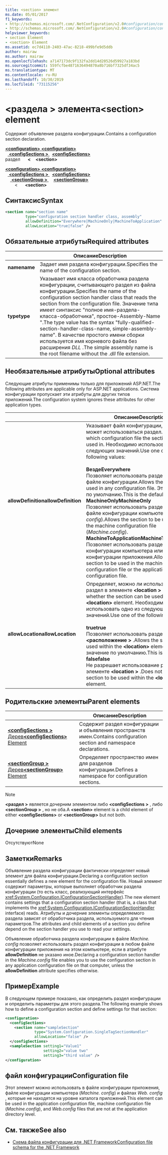 ```yaml
---
title: <section> элемент
ms.date: 05/01/2017
f1_keywords:
- http://schemas.microsoft.com/.NetConfiguration/v2.0#configuration/configSections/section
- http://schemas.microsoft.com/.NetConfiguration/v2.0#configuration/configSections/sectionGroup/section
helpviewer_keywords:
- section Element
- <section> Element
ms.assetid: ec7d4110-2403-47ac-8218-499bfe9d5ddb
author: mairaw
ms.author: mairaw
ms.openlocfilehash: a7147173dc9f132fa2dd14d20526d59927a183bd
ms.sourcegitcommit: 559fcfbe4871636494870a8b716bf7325df34ac5
ms.translationtype: MT
ms.contentlocale: ru-RU
ms.lasthandoff: 10/30/2019
ms.locfileid: "73115256"
---
```

# <a name="section-element"></a><span data-ttu-id="c5148-102">\<раздела > элемента</span><span class="sxs-lookup"><span data-stu-id="c5148-102">\<section> element</span></span>

<span data-ttu-id="c5148-103">Содержит объявление раздела конфигурации.</span><span class="sxs-lookup"><span data-stu-id="c5148-103">Contains a configuration section declaration.</span></span>

<span data-ttu-id="c5148-104">[ **\<configuration>** ](configuration-element.md) </span><span class="sxs-lookup"><span data-stu-id="c5148-104">[**\<configuration>**](configuration-element.md) </span></span>  
<span data-ttu-id="c5148-105">&nbsp;&nbsp;[ **\<configSections >** ](configsections-element-for-configuration.md) </span><span class="sxs-lookup"><span data-stu-id="c5148-105">&nbsp;&nbsp;[**\<configSections>**](configsections-element-for-configuration.md) </span></span>  
<span data-ttu-id="c5148-106">раздел &nbsp;&nbsp;&nbsp;&nbsp; **\<**</span><span class="sxs-lookup"><span data-stu-id="c5148-106">&nbsp;&nbsp;&nbsp;&nbsp;**\<section>**</span></span>

<span data-ttu-id="c5148-107">[ **\<configuration>** ](configuration-element.md) </span><span class="sxs-lookup"><span data-stu-id="c5148-107">[**\<configuration>**](configuration-element.md) </span></span>  
<span data-ttu-id="c5148-108">&nbsp;&nbsp;[ **\<configSections >** ](configsections-element-for-configuration.md) </span><span class="sxs-lookup"><span data-stu-id="c5148-108">&nbsp;&nbsp;[**\<configSections>**](configsections-element-for-configuration.md) </span></span>  
<span data-ttu-id="c5148-109">&nbsp;&nbsp;&nbsp;&nbsp;[ **\<sectionGroup >** ](sectiongroup-element-for-configsections.md) </span><span class="sxs-lookup"><span data-stu-id="c5148-109">&nbsp;&nbsp;&nbsp;&nbsp;[**\<sectionGroup>**](sectiongroup-element-for-configsections.md) </span></span>  
<span data-ttu-id="c5148-110">&nbsp; **&nbsp;&nbsp;** &nbsp;&nbsp;&nbsp;\<</span><span class="sxs-lookup"><span data-stu-id="c5148-110">&nbsp;&nbsp;&nbsp;&nbsp;&nbsp;&nbsp;**\<section>**</span></span>

## <a name="syntax"></a><span data-ttu-id="c5148-111">Синтаксис</span><span class="sxs-lookup"><span data-stu-id="c5148-111">Syntax</span></span>

```xml
<section name="section name"
         type="configuration section handler class, assembly"
         allowDefinition="Everywhere|MachineOnly|MachineToApplication" 
         allowLocation="true|false" />
```

## <a name="required-attributes"></a><span data-ttu-id="c5148-112">Обязательные атрибуты</span><span class="sxs-lookup"><span data-stu-id="c5148-112">Required attributes</span></span>

|           | <span data-ttu-id="c5148-113">Описание</span><span class="sxs-lookup"><span data-stu-id="c5148-113">Description</span></span> |
| --------- | ----------- |
| <span data-ttu-id="c5148-114">**name**</span><span class="sxs-lookup"><span data-stu-id="c5148-114">**name**</span></span>  | <span data-ttu-id="c5148-115">Задает имя раздела конфигурации.</span><span class="sxs-lookup"><span data-stu-id="c5148-115">Specifies the name of the configuration section.</span></span> |
| <span data-ttu-id="c5148-116">**type**</span><span class="sxs-lookup"><span data-stu-id="c5148-116">**type**</span></span>  | <span data-ttu-id="c5148-117">Указывает имя класса обработчика раздела конфигурации, считывающего раздел из файла конфигурации.</span><span class="sxs-lookup"><span data-stu-id="c5148-117">Specifies the name of the configuration section handler class that reads the section from the configuration file.</span></span> <span data-ttu-id="c5148-118">Значение типа имеет синтаксис "полное имя-раздела-класса-обработчика", простое-Assembly-Name ".</span><span class="sxs-lookup"><span data-stu-id="c5148-118">The type value has the syntax "fully-qualified-section-handler-class-name, simple-assembly-name".</span></span> <span data-ttu-id="c5148-119">В качестве простого имени сборки используется имя корневого файла без расширения *DLL* .</span><span class="sxs-lookup"><span data-stu-id="c5148-119">The simple assembly name is the root filename without the *.dll* file extension.</span></span> |

## <a name="optional-attributes"></a><span data-ttu-id="c5148-120">Необязательные атрибуты</span><span class="sxs-lookup"><span data-stu-id="c5148-120">Optional attributes</span></span>

<span data-ttu-id="c5148-121">Следующие атрибуты применимы только для приложений ASP.NET.</span><span class="sxs-lookup"><span data-stu-id="c5148-121">The following attributes are applicable only for ASP.NET applications.</span></span> <span data-ttu-id="c5148-122">Система конфигурации пропускает эти атрибуты для других типов приложений.</span><span class="sxs-lookup"><span data-stu-id="c5148-122">The configuration system ignores these attributes for other application types.</span></span>

|                     | <span data-ttu-id="c5148-123">Описание</span><span class="sxs-lookup"><span data-stu-id="c5148-123">Description</span></span> |
| ------------------- | ----------- |
| <span data-ttu-id="c5148-124">**allowDefinition**</span><span class="sxs-lookup"><span data-stu-id="c5148-124">**allowDefinition**</span></span> | <span data-ttu-id="c5148-125">Указывает файл конфигурации, в котором может использоваться раздел.</span><span class="sxs-lookup"><span data-stu-id="c5148-125">Specifies which configuration file the section can be used in.</span></span> <span data-ttu-id="c5148-126">Необходимо использовать одно из следующих значений.</span><span class="sxs-lookup"><span data-stu-id="c5148-126">Use one of the following values:</span></span><br><br><span data-ttu-id="c5148-127">**Везде**</span><span class="sxs-lookup"><span data-stu-id="c5148-127">**Everywhere**</span></span><br><span data-ttu-id="c5148-128">Позволяет использовать раздел в любом файле конфигурации.</span><span class="sxs-lookup"><span data-stu-id="c5148-128">Allows the section to be used in any configuration file.</span></span> <span data-ttu-id="c5148-129">Это значение по умолчанию.</span><span class="sxs-lookup"><span data-stu-id="c5148-129">This is the default.</span></span><br><span data-ttu-id="c5148-130">**MachineOnly**</span><span class="sxs-lookup"><span data-stu-id="c5148-130">**MachineOnly**</span></span><br><span data-ttu-id="c5148-131">Позволяет использовать раздел только в файле конфигурации компьютера (*Machine. config*).</span><span class="sxs-lookup"><span data-stu-id="c5148-131">Allows the section to be used only in the machine configuration file (*Machine.config*).</span></span><br><span data-ttu-id="c5148-132">**MachineToApplication**</span><span class="sxs-lookup"><span data-stu-id="c5148-132">**MachineToApplication**</span></span><br><span data-ttu-id="c5148-133">Позволяет использовать раздел в файле конфигурации компьютера или файле конфигурации приложения.</span><span class="sxs-lookup"><span data-stu-id="c5148-133">Allows the section to be used in the machine configuration file or the application configuration file.</span></span> |
| <span data-ttu-id="c5148-134">**allowLocation**</span><span class="sxs-lookup"><span data-stu-id="c5148-134">**allowLocation**</span></span>   | <span data-ttu-id="c5148-135">Определяет, можно ли использовать раздел в элементе **\<location >** .</span><span class="sxs-lookup"><span data-stu-id="c5148-135">Determines whether the section can be used within the **\<location>** element.</span></span> <span data-ttu-id="c5148-136">Необходимо использовать одно из следующих значений.</span><span class="sxs-lookup"><span data-stu-id="c5148-136">Use one of the following values:</span></span><br><br><span data-ttu-id="c5148-137">**true**</span><span class="sxs-lookup"><span data-stu-id="c5148-137">**true**</span></span><br><span data-ttu-id="c5148-138">Позволяет использовать раздел в элементе **\<расположение >** .</span><span class="sxs-lookup"><span data-stu-id="c5148-138">Allows the section to be used within the **\<location>** element.</span></span> <span data-ttu-id="c5148-139">Это значение по умолчанию.</span><span class="sxs-lookup"><span data-stu-id="c5148-139">This is the default.</span></span><br><span data-ttu-id="c5148-140">**false**</span><span class="sxs-lookup"><span data-stu-id="c5148-140">**false**</span></span><br><span data-ttu-id="c5148-141">Не разрешает использование раздела в элементе **\<location >** .</span><span class="sxs-lookup"><span data-stu-id="c5148-141">Does not allow the section to be used within the **\<location>** element.</span></span> |

## <a name="parent-elements"></a><span data-ttu-id="c5148-142">Родительские элементы</span><span class="sxs-lookup"><span data-stu-id="c5148-142">Parent elements</span></span>

|     | <span data-ttu-id="c5148-143">Описание</span><span class="sxs-lookup"><span data-stu-id="c5148-143">Description</span></span> |
| --- | ----------- |
| [<span data-ttu-id="c5148-144"> **\<configSections >** Дерев</span><span class="sxs-lookup"><span data-stu-id="c5148-144">**\<configSections>** Element</span></span>](configsections-element-for-configuration.md) | <span data-ttu-id="c5148-145">Содержит раздел конфигурации и объявления пространств имен.</span><span class="sxs-lookup"><span data-stu-id="c5148-145">Contains configuration section and namespace declarations.</span></span> |
| [<span data-ttu-id="c5148-146"> **\<sectionGroup >** Дерев</span><span class="sxs-lookup"><span data-stu-id="c5148-146">**\<sectionGroup>** Element</span></span>](sectiongroup-element-for-configsections.md) | <span data-ttu-id="c5148-147">Определяет пространство имен для разделов конфигурации.</span><span class="sxs-lookup"><span data-stu-id="c5148-147">Defines a namespace for configuration sections.</span></span> |

> [!NOTE]
> <span data-ttu-id="c5148-148">**\<раздел >** является дочерним элементом либо **\<configSections >** , либо **\<sectionGroup >** , но не оба.</span><span class="sxs-lookup"><span data-stu-id="c5148-148">A **\<section>** element is a child element of either **\<configSections>** or **\<sectionGroup>** but not both.</span></span>

## <a name="child-elements"></a><span data-ttu-id="c5148-149">Дочерние элементы</span><span class="sxs-lookup"><span data-stu-id="c5148-149">Child elements</span></span>

<span data-ttu-id="c5148-150">Отсутствуют</span><span class="sxs-lookup"><span data-stu-id="c5148-150">None</span></span>

## <a name="remarks"></a><span data-ttu-id="c5148-151">Заметки</span><span class="sxs-lookup"><span data-stu-id="c5148-151">Remarks</span></span>

<span data-ttu-id="c5148-152">Объявление раздела конфигурации фактически определяет новый элемент для файла конфигурации.</span><span class="sxs-lookup"><span data-stu-id="c5148-152">Declaring a configuration section essentially defines a new element for the configuration file.</span></span> <span data-ttu-id="c5148-153">Новый элемент содержит параметры, которые выполняет обработчик раздела конфигурации (то есть класс, реализующий интерфейс <xref:System.Configuration.IConfigurationSectionHandler>).</span><span class="sxs-lookup"><span data-stu-id="c5148-153">The new element contains settings that a configuration section handler (that is, a class that implements the <xref:System.Configuration.IConfigurationSectionHandler> interface) reads.</span></span> <span data-ttu-id="c5148-154">Атрибуты и дочерние элементы определяемого раздела зависят от обработчика раздела, используемого для чтения параметров.</span><span class="sxs-lookup"><span data-stu-id="c5148-154">The attributes and child elements of a section you define depend on the section handler you use to read your settings.</span></span>

<span data-ttu-id="c5148-155">Объявление обработчика раздела конфигурации в файле *Machine. config* позволяет использовать раздел конфигурации в любом файле конфигурации приложения на этом компьютере, если в атрибуте **allowDefinition** не указано иное.</span><span class="sxs-lookup"><span data-stu-id="c5148-155">Declaring a configuration section handler in the *Machine.config* file enables you to use the configuration section in any application configuration file on that computer, unless the **allowDefinition** attribute specifies otherwise.</span></span>

## <a name="example"></a><span data-ttu-id="c5148-156">Пример</span><span class="sxs-lookup"><span data-stu-id="c5148-156">Example</span></span>

<span data-ttu-id="c5148-157">В следующем примере показано, как определить раздел конфигурации и определить параметры для этого раздела.</span><span class="sxs-lookup"><span data-stu-id="c5148-157">The following example shows how to define a configuration section and define settings for that section:</span></span>

```xml
<configuration>
  <configSections>
    <section name="sampleSection"
             type="System.Configuration.SingleTagSectionHandler" 
             allowLocation="false" />
  </configSections>
  <sampleSection setting1="Value1" 
                 setting2="value two" 
                 setting3="third value" />
</configuration>
```

## <a name="configuration-file"></a><span data-ttu-id="c5148-158">файл конфигурации</span><span class="sxs-lookup"><span data-stu-id="c5148-158">Configuration file</span></span>

<span data-ttu-id="c5148-159">Этот элемент можно использовать в файле конфигурации приложения, файле конфигурации компьютера (*Machine. config*) и файлах *Web. config* , которые не находятся на уровне каталога приложений.</span><span class="sxs-lookup"><span data-stu-id="c5148-159">This element can be used in the application configuration file, machine configuration file (*Machine.config*), and *Web.config* files that are not at the application directory level.</span></span>

## <a name="see-also"></a><span data-ttu-id="c5148-160">См. также</span><span class="sxs-lookup"><span data-stu-id="c5148-160">See also</span></span>

- [<span data-ttu-id="c5148-161">Схема файла конфигурации для .NET Framework</span><span class="sxs-lookup"><span data-stu-id="c5148-161">Configuration file schema for the .NET Framework</span></span>](index.md)
